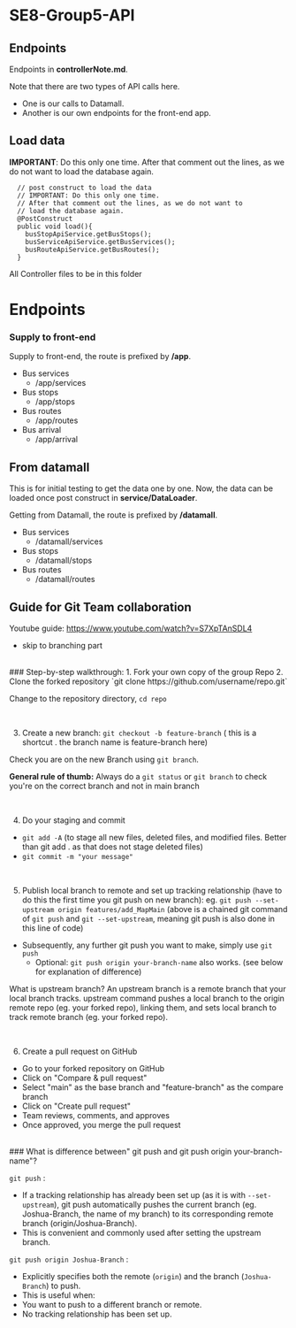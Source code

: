 # SE8-Group5-API

## Endpoints

Endpoints in **controllerNote.md**.

Note that there are two types of API calls here.

- One is our calls to Datamall.
- Another is our own endpoints for the front-end app.


## Load data
  
**IMPORTANT**: Do this only one time. After that comment out the lines, as we do not want to load the database again.

```
  // post construct to load the data
  // IMPORTANT: Do this only one time.
  // After that comment out the lines, as we do not want to 
  // load the database again.
  @PostConstruct
  public void load(){
    busStopApiService.getBusStops();
    busServiceApiService.getBusServices();
    busRouteApiService.getBusRoutes();
  }

```

All Controller files to be in this folder

# Endpoints

### Supply to front-end

Supply to front-end, the route is prefixed by **/app**.

- Bus services
  - /app/services
- Bus stops
  - /app/stops
- Bus routes
  - /app/routes
- Bus arrival
  - /app/arrival

## From datamall

This is for initial testing to get the data one by one. Now, the data can be loaded once post construct in **service/DataLoader**.

Getting from Datamall, the route is prefixed by **/datamall**.

- Bus services
  - /datamall/services
- Bus stops
  - /datamall/stops
- Bus routes
  - /datamall/routes


## Guide for Git Team collaboration

Youtube guide: https://www.youtube.com/watch?v=S7XpTAnSDL4
- skip to branching part

<br />
### Step-by-step walkthrough:
1. Fork your own copy of the group Repo
2. Clone the forked repository `git clone https://github.com/username/repo.git`

Change to the repository directory, `cd repo`

<br />

3. Create a new branch:
`git checkout -b feature-branch` ( this is a shortcut . the branch name is feature-branch here)

  Check you are on the new Branch using `git branch`.
  
  **General rule of thumb:** Always do a `git status` or `git branch` to check you're on the correct branch and not in main branch

<br />

4. Do your staging and commit
  - `git add -A` (to stage all new files, deleted files, and modified files. Better than git add . as that does not stage deleted files)
  - `git commit -m "your message"`

<br />

5. Publish local branch to remote and set up tracking relationship (have to do this the first time you git push on new branch):
eg. `git push --set-upstream origin features/add_MapMain` 
(above is a chained git command of `git push` and `git --set-upstream`, meaning git push is also done in this line of code)

  - Subsequently, any further git push you want to make, simply use `git push`
    - Optional:  `git push origin your-branch-name` also works.  (see below for explanation of difference)

What is upstream branch?
An upstream branch is a remote branch that your local branch tracks. upstream command pushes a local branch to the origin remote repo (eg. your forked repo), linking them, and sets local branch to track remote branch (eg. your forked repo).

<br />

6. Create a pull request on GitHub
  - Go to your forked repository on GitHub 
  - Click on "Compare & pull request"
  - Select "main" as the base branch and "feature-branch" as the compare branch
  - Click on "Create pull request"
  - Team reviews, comments, and approves
  - Once approved, you merge the pull request 

<br />
### What is difference between" git push and  git push origin your-branch-name"?

`git push` :
- If a tracking relationship has already been set up (as it is with `--set-upstream`), git push automatically pushes the current branch (eg. Joshua-Branch, the name of my branch) to its corresponding remote branch (origin/Joshua-Branch).
- This is convenient and commonly used after setting the upstream branch.

`git push origin Joshua-Branch` :
- Explicitly specifies both the remote (`origin`) and the branch (`Joshua-Branch`) to push.
- This is useful when:
- You want to push to a different branch or remote.
- No tracking relationship has been set up. 
